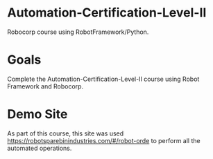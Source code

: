 # Automation-Certification-Level-II
Robocorp course using RobotFramework/Python. 

# Goals 
Complete the Automation-Certification-Level-II course using Robot Framework and Robocorp. 

# Demo Site 
As part of this course, this site was used https://robotsparebinindustries.com/#/robot-orde to perform all the automated operations.
